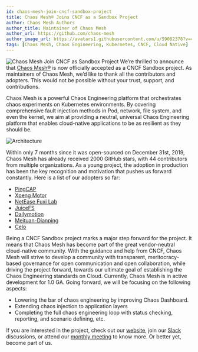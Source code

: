 ```yaml
---
id: chaos-mesh-join-cncf-sandbox-project
title: Chaos Mesh® Joins CNCF as a Sandbox Project
author: Chaos Mesh Authors
author_title: Maintainer of Chaos Mesh
author_url: https://github.com/chaos-mesh
author_image_url: https://avatars1.githubusercontent.com/u/59082378?v=4
tags: [Chaos Mesh, Chaos Engineering, Kubernetes, CNCF, Cloud Native]
---
```


![Chaos Mesh Join CNCF as Sandbox Project](/img/chaos-mesh-cncf.png)
We’re thrilled to announce that [Chaos Mesh®](https://github.com/chaos-mesh/chaos-mesh) is now officially accepted as a CNCF Sandbox project. As maintainers of Chaos Mesh, we’d like to thank all the contributors and adopters. This would not be possible without your trust, support, and contributions.

<!--truncate-->

Chaos Mesh is a powerful Chaos Engineering platform that orchestrates chaos experiments on Kubernetes environments. By covering comprehensive fault injection methods in Pod, network, file system, and even the kernel, we aim at providing a neutral, universal Chaos Engineering platform that enables cloud-native applications to be as resilient as they should be.

![Architecture](/img/chaos-mesh.svg)

Within only 7 months since it was open-sourced on December 31st, 2019, Chaos Mesh has already received 2000 GitHub stars, with 44 contributors from multiple organizations. As a young project, the adoption in production has been the key recognition and motivation that pushes us forward constantly. Here is a list of our adopters so far:

* [PingCAP](http://www.pingcap.com)
* [Xpeng Motor](https://en.xiaopeng.com/)
* [NetEase Fuxi Lab](https://www.crunchbase.com/organization/netease-fuxi-lab)
* [JuiceFS](http://juicefs.com/?hl=en)
* [Dailymotion](https://www.dailymotion.com/)
* [Meituan-Dianping](https://about.meituan.com/en)
* [Celo](https://celo.org/)

Being a CNCF Sandbox project marks a major step forward for the project. It means that Chaos Mesh has become part of the great vendor-neutral cloud-native community. With the guidance and help from CNCF, Chaos Mesh will strive to develop a community with transparent, meritocracy-based governance for open communication and open collaboration, while driving the project forward, towards our ultimate goal of establishing the Chaos Engineering standards on Cloud.
Currently, Chaos Mesh is in active development for 1.0 GA. Going forward, we will be focusing on the following aspects:

* Lowering the bar of chaos engineering by improving Chaos Dashboard.
* Extending chaos injection to application layers
* Completing the full chaos engineering loop with status checking, reporting, and scenario defining, etc.

If you are interested in the project, check out our [website](https://chaos-mesh.org/),  join our [Slack](https://cloud-native.slack.com/archives/C018JJ686BS) discussions, or attend our [monthly meeting](https://docs.google.com/document/d/1H8IfmhIJiJ1ltg-XLjqR_P_RaMHUGrl1CzvHnKM_9Sc/edit) to know more. Or better yet, become part of us.
